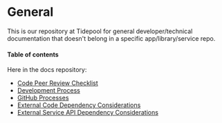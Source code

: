 # General

This is our repository at Tidepool for general developer/technical documentation that doesn't belong in a specific app/library/service repo.

#### Table of contents

Here in the docs repository:
- [Code Peer Review Checklist](./code-peer-review-checklist.md)
- [Development Process](./development-process.md)
- [GitHub Processes](./github-processes.md)
- [External Code Dependency Considerations](./external-code-dependency-considerations.md)
- [External Service API Dependency Considerations](./external-service-api-dependency-considerations.md)
